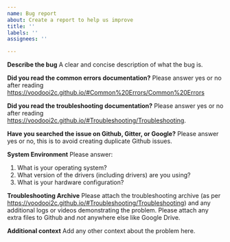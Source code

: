 ```yaml
---
name: Bug report
about: Create a report to help us improve
title: ''
labels: ''
assignees: ''

---
```


**Describe the bug**
A clear and concise description of what the bug is.

**Did you read the common errors documentation?**
Please answer yes or no after reading https://voodooi2c.github.io/#Common%20Errors/Common%20Errors

**Did you read the troubleshooting documentation?**
Please answer yes or no after reading https://voodooi2c.github.io/#Troubleshooting/Troubleshooting.

**Have you searched the issue on Github, Gitter, or Google?**
Please answer yes or no, this is to avoid creating duplicate Github issues.

**System Environment**
Please answer:
1. What is your operating system? 
2. What version of the drivers (including drivers) are you using?
3. What is your hardware configuration?

**Troubleshooting Archive**
Please attach the troubleshooting archive (as per https://voodooi2c.github.io/#Troubleshooting/Troubleshooting) and any additional logs or videos demonstrating the problem. Please attach any extra files to Github and *not* anywhere else like Google Drive.

**Additional context**
Add any other context about the problem here.
